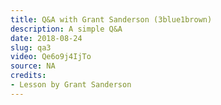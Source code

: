 ```yaml
---
title: Q&A with Grant Sanderson (3blue1brown)
description: A simple Q&A
date: 2018-08-24
slug: qa3
video: Qe6o9j4IjTo
source: NA
credits:
- Lesson by Grant Sanderson
---
```

